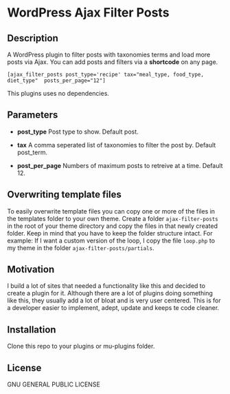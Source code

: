 # WordPress Ajax Filter Posts

## Description

A WordPress plugin to filter posts with taxonomies terms and load more posts via Ajax.
You can add posts and filters via a **shortcode** on any page.

```
[ajax_filter_posts post_type='recipe' tax="meal_type, food_type, diet_type"  posts_per_page="12"]

```

This plugins uses no dependencies.

## Parameters

- **post_type**
  Post type to show. Default post.

- **tax**
  A comma seperated list of taxonomies to filter the post by. Default post_term.

- **post_per_page**
  Numbers of maximum posts to retreive at a time. Default 12.

## Overwriting template files

To easily overwrite template files you can copy one or more of the files in the templates folder to your own theme. Create a folder `ajax-filter-posts` in the root of your theme directory and copy the files in that newly created folder. Keep in mind that you have to keep the folder structure intact. For example: If I want a custom version of the loop, I copy the file `loop.php` to my theme in the folder `ajax-filter-posts/partials`.

## Motivation

I build a lot of sites that needed a functionality like this and decided to create a plugin for it. Although there are a lot of plugins doing something like this, they usually add a lot of bloat and is very user centered. This is for a developer easier to implement, adept, update and keeps te code cleaner.

## Installation

Clone this repo to your plugins or mu-plugins folder.

## License

GNU GENERAL PUBLIC LICENSE